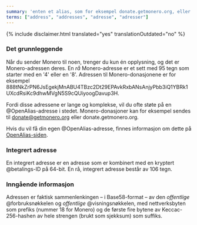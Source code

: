 ```yaml
---
summary: 'enten et alias, som for eksempel donate.getmonero.org, eller et sett med 95 tegn som begynner med en 4'
terms: ["address", "addresses", "adresse", "adresser"]
---
```


{% include disclaimer.html translated="yes" translationOutdated="no" %}

### Det grunnleggende

Når du sender Monero til noen, trenger du kun én opplysning, og det er
Monero-adressen deres. En *rå* Monero-adresse er et sett med 95 tegn som
starter med en '4' eller en '8'. Adressen til Monero-donasjonene er for
eksempel
888tNkZrPN6JsEgekjMnABU4TBzc2Dt29EPAvkRxbANsAnjyPbb3iQ1YBRk1UXcdRsiKc9dhwMVgN5S9cQUiyoogDavup3H.

Fordi disse adressene er lange og komplekse, vil du ofte støte på en
@OpenAlias-adresse i stedet. Monero-donasjoner kan for eksempel sendes til
donate@getmonero.org eller donate.getmonero.org.

Hvis du vil få din egen @OpenAlias-adresse, finnes informasjon om dette på
[OpenAlias-siden](https://openalias.org/).

### Integrert adresse

En integrert adresse er en adresse som er kombinert med en kryptert
@betalings-ID på 64-bit. En rå, integrert adresse består av 106 tegn.

### Inngående informasjon

Adressen er faktisk sammenlenkingen – i Base58-format – av den *offentlige*
@forbruksnøkkelen og *offentlige* @visningsnøkkelen, med nettverksbyten som
prefiks (nummer 18 for Monero) og de første fire bytene av Keccac-256-hashen
av hele strengen (brukt som sjekksum) som suffiks.
